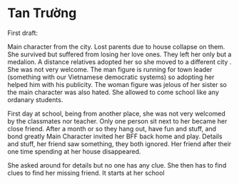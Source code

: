 # Tan Trường
First draft:

Main character from the city.
Lost parents due to house collapse on them.
She survived but suffered from losing her love ones.
They left her only but a medalion.
A distance relatives adopted her so she moved to a different city .
She was not very welcome.
The man figure is running for town leader (something with our Vietnamese democratic systems) so adopting her helped him with his publicity.
The woman figure was jelous of her sister so the main character was also hated.
She allowed to come school like any ordanary students.

First day at school, being from another place, she was not very welcomed by the classmates nor teacher.
Only one person sit next to her became her close friend.
After a month or so they hang out, have fun and stuff, and bond greatly
Main Character invited her BFF back home and play.
Details and stuff, her friend saw something, they both ignored.
Her friend after their one time spending at her house disappeared.

She asked around for details but no one has any clue.
She then has to find clues to find her missing friend. It starts at her school

